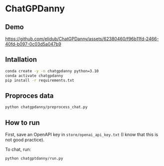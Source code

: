 # ChatGPDanny

## Demo
https://github.com/elidub/ChatGPDanny/assets/62380460/f96b11fd-2466-40fd-b097-0c03d5a047b9

## Intallation
```bash
conda create -y -n chatgpdanny python=3.10 
conda activate chatgpdanny
pip install -r requirements.txt
```

## Proproces data
```bash
python chatgpdanny/preprocess_chat.py
```

## How to run
First, save an OpenAPI key in `store/openai_api_key.txt` (I know that this is not good practice). 

To chat, run:
```
python chatgptdanny/run.py
```
